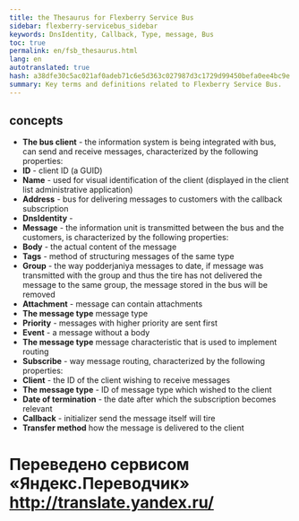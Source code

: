 ```yaml
--- 
title: the Thesaurus for Flexberry Service Bus 
sidebar: flexberry-servicebus_sidebar 
keywords: DnsIdentity, Callback, Type, message, Bus 
toc: true 
permalink: en/fsb_thesaurus.html 
lang: en 
autotranslated: true 
hash: a38dfe30c5ac021af0adeb71c6e5d363c027987d3c1729d99450befa0ee4bc9e 
summary: Key terms and definitions related to Flexberry Service Bus. 
--- 
```


## concepts 

* **The bus client** - the information system is being integrated with bus, can send and receive messages, characterized by the following properties: 
* **ID** - client ID (a GUID) 
* **Name** - used for visual identification of the client (displayed in the client list administrative application) 
* **Address** - bus for delivering messages to customers with the callback subscription 
* **DnsIdentity** - 
* **Message** - the information unit is transmitted between the bus and the customers, is characterized by the following properties: 
* **Body** - the actual content of the message 
* **Tags** - method of structuring messages of the same type 
* **Group** - the way podderjaniya messages to date, if message was transmitted with the group and thus the tire has not delivered the message to the same group, the message stored in the bus will be removed 
* **Attachment** - message can contain attachments 
* **The message type** message type 
* **Priority** - messages with higher priority are sent first 
* **Event** - a message without a body 
* **The message type** message characteristic that is used to implement routing 
* **Subscribe** - way message routing, characterized by the following properties: 
* **Client** - the ID of the client wishing to receive messages 
* **The message type** - ID of message type which wished to the client 
* **Date of termination** - the date after which the subscription becomes relevant 
* **Callback** - initializer send the message itself will tire 
* **Transfer method** how the message is delivered to the client 



 # Переведено сервисом «Яндекс.Переводчик» http://translate.yandex.ru/